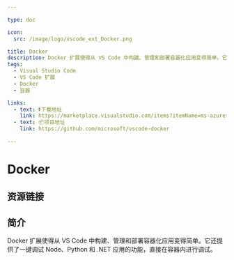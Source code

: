 ```yaml
---

type: doc

icon:
  src: /image/logo/vscode_ext_Docker.png

title: Docker
description: Docker 扩展使得从 VS Code 中构建、管理和部署容器化应用变得简单。它还提供了一键调试 Node、Python 和 .NET 应用的功能，直接在容器内进行调试。
tags:
  - Visual Studio Code
  - VS Code 扩展
  - Docker
  - 容器

links:
  - text: ⏬下载地址
    link: https://marketplace.visualstudio.com/items?itemName=ms-azuretools.vscode-docker
  - text: 📦项目地址
    link: https://github.com/microsoft/vscode-docker

---
```


<ShowLogo />

# Docker

<ShowTags />

<ShowBreadcrumb />

## 资源链接

<ShowLinks />

## 简介

Docker 扩展使得从 VS Code 中构建、管理和部署容器化应用变得简单。它还提供了一键调试 Node、Python 和 .NET 应用的功能，直接在容器内进行调试。
